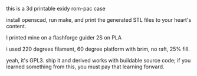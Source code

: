 this is a 3d printable exidy rom-pac case

install openscad, run make, and print the generated STL files to your
heart's content.

I printed mine on a flashforge guider 2S on PLA

i used 220 degrees filament, 60 degree platform with brim, no raft,
25% fill.

yeah, it's GPL3.  ship it and derived works with buildable source code; 
if you learned something from this, you must pay that learning forward.

